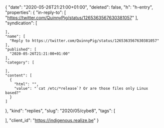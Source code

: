 {
  "date": "2020-05-26T21:21:00+01:00",
  "deleted": false,
  "h": "h-entry",
  "properties": {
    "in-reply-to": [
      "https://twitter.com/QuinnyPig/status/1265363567630381057"
    ],
    "syndication": [

    ],
    "name": [
      "Reply to https://twitter.com/QuinnyPig/status/1265363567630381057"
    ],
    "published": [
      "2020-05-26T21:21:00+01:00"
    ],
    "category": [

    ],
    "content": [
      {
        "html": "",
        "value": "`cat /etc/*release`? Or are those files only Linux based?"
      }
    ]
  },
  "kind": "replies",
  "slug": "2020/05/cybe8",
  "tags": [

  ],
  "client_id": "https://indigenous.realize.be"
}
